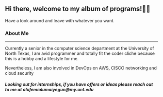 

**<h2>Hi there, welcome to my album of programs!👋🏿</h2>**
<p>Have a look around and leave with whatever you want.</p>
  

<h3>About Me </h3>
<hr>
<p>Currently a senior in the computer science department at the University of North Texas, I am avid programmer and totally fit the coder cliche because this is a hobby and a lifestyle for me.</p>
<p>Nevertheless, I am also involved in DevOps on AWS, CISCO networking and cloud security<p>
  
  
  <h5>Looking out for internships, if you have offers or ideas please reach out to me at olufemiolumaiyegun@my.unt.edu</h5>

